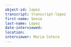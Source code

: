 ```yaml
---
object-id: lopez 
transcript: transcript-lopez  
first-name: Sonia
last-name: Lopez
date-interviewed: 
location: 
interviewer: Maria Cotera
---
```

